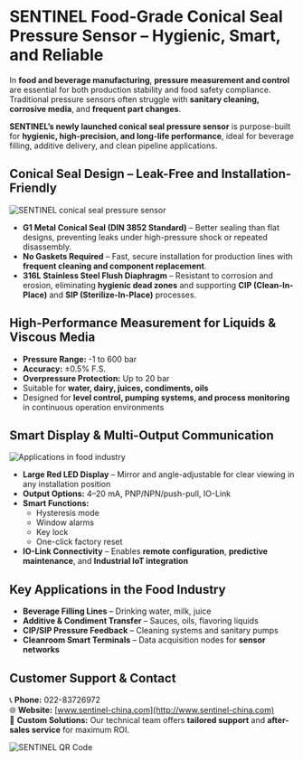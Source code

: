 # SENTINEL Food-Grade Conical Seal Pressure Sensor – Hygienic, Smart, and Reliable  

In **food and beverage manufacturing**, **pressure measurement and control** are essential for both production stability and food safety compliance. Traditional pressure sensors often struggle with **sanitary cleaning, corrosive media**, and **frequent part changes**.  

**SENTINEL’s newly launched conical seal pressure sensor** is purpose-built for **hygienic, high-precision, and long-life performance**, ideal for beverage filling, additive delivery, and clean pipeline applications.  

## Conical Seal Design – Leak-Free and Installation-Friendly  
![SENTINEL conical seal pressure sensor](http://image.sentinel-china.com/202507041121394.png)  

- **G1 Metal Conical Seal (DIN 3852 Standard)** – Better sealing than flat designs, preventing leaks under high-pressure shock or repeated disassembly.  
- **No Gaskets Required** – Fast, secure installation for production lines with **frequent cleaning and component replacement**.  
- **316L Stainless Steel Flush Diaphragm** – Resistant to corrosion and erosion, eliminating **hygienic dead zones** and supporting **CIP (Clean-In-Place)** and **SIP (Sterilize-In-Place)** processes.  

## High-Performance Measurement for Liquids & Viscous Media  
- **Pressure Range:** -1 to 600 bar  
- **Accuracy:** ±0.5% F.S.  
- **Overpressure Protection:** Up to 20 bar  
- Suitable for **water, dairy, juices, condiments, oils**  
- Designed for **level control, pumping systems, and process monitoring** in continuous operation environments  

## Smart Display & Multi-Output Communication  
![Applications in food industry](http://image.sentinel-china.com/202507041206235.png)  

- **Large Red LED Display** – Mirror and angle-adjustable for clear viewing in any installation position  
- **Output Options:** 4–20 mA, PNP/NPN/push-pull, IO-Link  
- **Smart Functions:**  
  - Hysteresis mode  
  - Window alarms  
  - Key lock  
  - One-click factory reset  
- **IO-Link Connectivity** – Enables **remote configuration**, **predictive maintenance**, and **Industrial IoT integration**  

## Key Applications in the Food Industry  
- **Beverage Filling Lines** – Drinking water, milk, juice  
- **Additive & Condiment Transfer** – Sauces, oils, flavoring liquids  
- **CIP/SIP Pressure Feedback** – Cleaning systems and sanitary pumps  
- **Cleanroom Smart Terminals** – Data acquisition nodes for **sensor networks**  

## Customer Support & Contact  
📞 **Phone:** 022-83726972  
🌐 **Website:** [www.sentinel-china.com](http://www.sentinel-china.com)  
📧 **Custom Solutions:** Our technical team offers **tailored support** and **after-sales service** for maximum ROI.  

![SENTINEL QR Code](https://image.sentinel-china.com/2024-08-24-%E5%AE%98%E6%96%B9%E4%BA%8C%E7%BB%B4%E7%A0%81%E5%90%88%E9%9B%86.png)  
